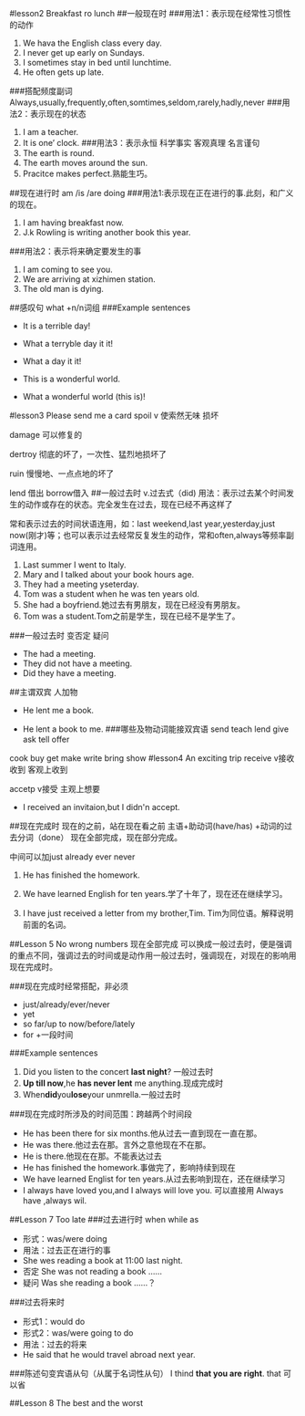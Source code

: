#lesson2 Breakfast ro lunch
##一般现在时
###用法1：表示现在经常性习惯性的动作
1. We hava the English class every day.
2. I never get up early on Sundays.
3. I sometimes stay in bed until lunchtime.
4. He often gets up late.

###搭配频度副词
Always,usually,frequently,often,somtimes,seldom,rarely,hadly,never
###用法2：表示现在的状态
1. I am a teacher.
2.  It is one’ clock.
###用法3：表示永恒 科学事实 客观真理 名言谨句
1. The earth is round.
2. The earth moves around the sun.
3. Pracitce makes perfect.熟能生巧。

##现在进行时
am /is /are doing
###用法1:表示现在正在进行的事.此刻，和广义的现在。
1. I am having breakfast now.
2. J.k Rowling is writing another book this year.

###用法2：表示将来确定要发生的事
1. I am coming to see you.
2. We are arriving at xizhimen station.
3. The old man is dying.

##感叹句 what +n/n词组
###Example sentences

* It is a terrible day!

* What a terryble day it it!

* What a day it it!

* This is a wonderful world.

* What a wonderful world (this is)!

#lesson3 Please send me a card
spoil v 使索然无味 损坏

damage 可以修复的

dertroy 彻底的坏了，一次性、猛烈地损坏了

ruin 慢慢地、一点点地的坏了

lend 借出 borrow借入
##一般过去时 v.过去式（did)
用法：表示过去某个时间发生的动作或存在的状态。完全发生在过去，现在已经不再这样了

常和表示过去的时间状语连用，如：last weekend,last year,yesterday,just now(刚才)等；也可以表示过去经常反复发生的动作，常和often,always等频率副词连用。

1. Last summer I went to Italy.
2. Mary and I talked about your book hours age.
3. They had a meeting yseterday.
4. Tom was a student when he was ten years old.
5. She had a boyfriend.她过去有男朋友，现在已经没有男朋友。
6. Tom was a student.Tom之前是学生，现在已经不是学生了。

###一般过去时 变否定 疑问
* The had a meeting.
* They did not have a meeting.
* Did they have a meeting.

##主谓双宾 人加物
* He lent me a book.

* He lent a book to me.
###哪些及物动词能接双宾语
send teach lend give ask tell offer

cook buy get make write bring show
#lesson4 An exciting trip
receive v接收 收到 客观上收到

accetp v接受 主观上想要

* I received an invitaion,but I didn'n accept.

##现在完成时 现在的之前，站在现在看之前
主语+助动词(have/has) +动词的过去分词（done）
现在全部完成，现在部分完成。

中间可以加just already ever never

1. He has finished the homework. 

2. We have learned English for ten years.学了十年了，现在还在继续学习。
3. I have just received a letter from my brother,Tim. Tim为同位语。解释说明前面的名词。

##Lesson 5 No wrong numbers
现在全部完成 可以换成一般过去时，便是强调的重点不同，强调过去的时间或是动作用一般过去时，强调现在，对现在的影响用现在完成时。

###现在完成时经常搭配，非必须
* just/already/ever/never
* yet
* so far/up to now/before/lately
* for +一段时间

###Example sentences

1. Did you listen to the concert **last night**? 一般过去时
2. **Up till now**,he **has never lent** me anything.现成完成时
3. When**did**you**lose**your unmrella.一般过去时

###现在完成时所涉及的时间范围：跨越两个时间段
* He has been there for six months.他从过去一直到现在一直在那。
* He was there.他过去在那。言外之意他现在不在那。
* He is there.他现在在那。不能表达过去
* He has finished the homework.事做完了，影响持续到现在
* We have learned Englist for ten years.从过去影响到现在，还在继续学习
* I always have loved you,and I always will love you. 可以直接用 Always have ,always wil.

##Lesson 7 Too late
###过去进行时 when while as
* 形式：was/were doing
* 用法：过去正在进行的事
* She wes reading a book at 11:00 last night.
* 否定 She was not reading a book ……
* 疑问 Was she reading a book ……？

###过去将来时
* 形式1：would do
* 形式2：was/were going to do
* 用法：过去的将来
* He said that he would travel abroad next year. 

###陈述句变宾语从句（从属于名词性从句）
I thind **that you are right**. that 可以省

##Lesson 8 The best and the worst






